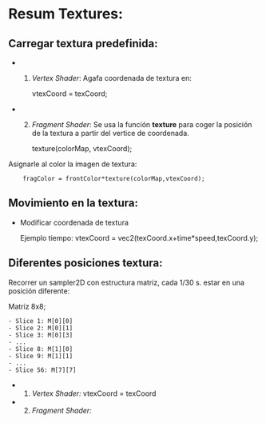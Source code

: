 # Resum Textures:

## Carregar textura predefinida:
	
- 1. *Vertex Shader*: Agafa coordenada de textura en:
		
		vtexCoord = texCoord;
		
- 2. *Fragment Shader*: 
Se usa la función **texture** para coger la posición de la textura a partir
del vertice de coordenada.
		
		texture(colorMap, vtexCoord);

Asignarle al color la imagen de textura:
	
		fragColor = frontColor*texture(colorMap,vtexCoord);
		
## Movimiento en la textura:

- Modificar coordenada de textura

	Ejemplo tiempo:
	vtexCoord = vec2(texCoord.x+time*speed,texCoord.y);
 
## Diferentes posiciones textura:
Recorrer un sampler2D con estructura matriz, cada 1/30 s. estar en una 
posición diferente:

Matriz 8x8;

	- Slice 1: M[0][0]
	- Slice 2: M[0][1]
	- Slice 3: M[0][3] 
	- ...
	- Slice 8: M[1][0]
	- Slice 9: M[1][1]
	- ...
	- Slice 56: M[7][7] 

- 1. *Vertex Shader:* vtexCoord = texCoord
- 2. *Fragment Shader:* 
